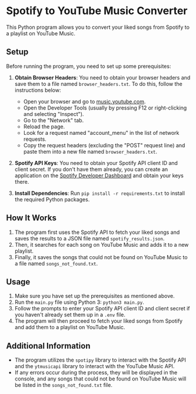# Spotify to YouTube Music Converter

This Python program allows you to convert your liked songs from Spotify to a playlist on YouTube Music.

## Setup

Before running the program, you need to set up some prerequisites:

1. **Obtain Browser Headers**: You need to obtain your browser headers and save them to a file named `browser_headers.txt`. To do this, follow the instructions below:

    - Open your browser and go to [music.youtube.com](https://music.youtube.com/).
    - Open the Developer Tools (usually by pressing F12 or right-clicking and selecting "Inspect").
    - Go to the "Network" tab.
    - Reload the page.
    - Look for a request named "account_menu" in the list of network requests.
    - Copy the request headers (excluding the "POST" request line) and paste them into a new file named `browser_headers.txt`.

2. **Spotify API Keys**: You need to obtain your Spotify API client ID and client secret. If you don't have them already, you can create an application on the [Spotify Developer Dashboard](https://developer.spotify.com/dashboard/applications) and obtain your keys there.

3. **Install Dependencies**: Run `pip install -r requirements.txt` to install the required Python packages.

## How It Works

1. The program first uses the Spotify API to fetch your liked songs and saves the results to a JSON file named `spotify_results.json`.
2. Then, it searches for each song on YouTube Music and adds it to a new playlist.
3. Finally, it saves the songs that could not be found on YouTube Music to a file named `songs_not_found.txt`.

## Usage

1. Make sure you have set up the prerequisites as mentioned above.
2. Run the `main.py` file using Python 3: `python3 main.py`.
3. Follow the prompts to enter your Spotify API client ID and client secret if you haven't already set them up in a `.env` file.
4. The program will then proceed to fetch your liked songs from Spotify and add them to a playlist on YouTube Music.

## Additional Information

- The program utilizes the `spotipy` library to interact with the Spotify API and the `ytmusicapi` library to interact with the YouTube Music API.
- If any errors occur during the process, they will be displayed in the console, and any songs that could not be found on YouTube Music will be listed in the `songs_not_found.txt` file.
